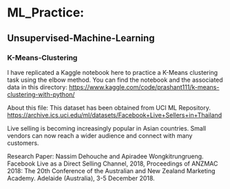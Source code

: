 # ML_Practice:
## Unsupervised-Machine-Learning
### K-Means-Clustering
I have replicated a Kaggle notebook here to practice a K-Means clustering task using the elbow method. You can find the notebook and the associated data in this directory: https://www.kaggle.com/code/prashant111/k-means-clustering-with-python/

About this file:
This dataset has been obtained from UCI ML Repository. https://archive.ics.uci.edu/ml/datasets/Facebook+Live+Sellers+in+Thailand

Live selling is becoming increasingly popular in Asian countries. Small vendors can now reach a wider audience and connect with many customers.

Research Paper: Nassim Dehouche and Apiradee Wongkitrungrueng. Facebook Live as a Direct Selling Channel, 2018, Proceedings of ANZMAC 2018: The 20th Conference of the Australian and New Zealand Marketing Academy. Adelaide (Australia), 3-5 December 2018.